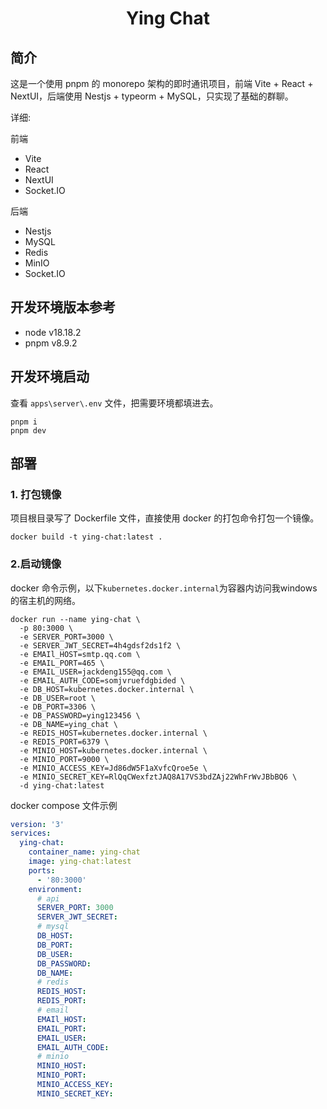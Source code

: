<h1 align="center">Ying Chat</h1>

## 简介

这是一个使用 pnpm 的 monorepo 架构的即时通讯项目，前端 Vite + React + NextUI，后端使用 Nestjs + typeorm + MySQL，只实现了基础的群聊。

详细:

前端

- Vite
- React
- NextUI
- Socket.IO

后端

- Nestjs
- MySQL
- Redis
- MinIO
- Socket.IO

## 开发环境版本参考

- node v18.18.2
- pnpm v8.9.2

## 开发环境启动

查看 `apps\server\.env` 文件，把需要环境都填进去。

```shell
pnpm i
pnpm dev
```

## 部署

### 1. 打包镜像

项目根目录写了 Dockerfile 文件，直接使用 docker 的打包命令打包一个镜像。

```shell
docker build -t ying-chat:latest .
```

### 2.启动镜像

docker 命令示例，以下`kubernetes.docker.internal`为容器内访问我windows的宿主机的网络。

```shell
docker run --name ying-chat \
  -p 80:3000 \
  -e SERVER_PORT=3000 \
  -e SERVER_JWT_SECRET=4h4gdsf2ds1f2 \
  -e EMAIl_HOST=smtp.qq.com \
  -e EMAIL_PORT=465 \
  -e EMAIL_USER=jackdeng155@qq.com \
  -e EMAIL_AUTH_CODE=somjvruefdgbided \
  -e DB_HOST=kubernetes.docker.internal \
  -e DB_USER=root \
  -e DB_PORT=3306 \
  -e DB_PASSWORD=ying123456 \
  -e DB_NAME=ying_chat \
  -e REDIS_HOST=kubernetes.docker.internal \
  -e REDIS_PORT=6379 \
  -e MINIO_HOST=kubernetes.docker.internal \
  -e MINIO_PORT=9000 \
  -e MINIO_ACCESS_KEY=Jd86dW5F1aXvfcQroe5e \
  -e MINIO_SECRET_KEY=RlQqCWexfztJAQ8A17VS3bdZAj22WhFrWvJBbBQ6 \
  -d ying-chat:latest
```

docker compose 文件示例

```yml
version: '3'
services:
  ying-chat:
    container_name: ying-chat
    image: ying-chat:latest
    ports:
      - '80:3000'
    environment:
      # api
      SERVER_PORT: 3000
      SERVER_JWT_SECRET:
      # mysql
      DB_HOST:
      DB_PORT:
      DB_USER:
      DB_PASSWORD:
      DB_NAME:
      # redis
      REDIS_HOST:
      REDIS_PORT:
      # email
      EMAIl_HOST:
      EMAIL_PORT:
      EMAIL_USER:
      EMAIL_AUTH_CODE:
      # minio
      MINIO_HOST:
      MINIO_PORT:
      MINIO_ACCESS_KEY:
      MINIO_SECRET_KEY:
```
